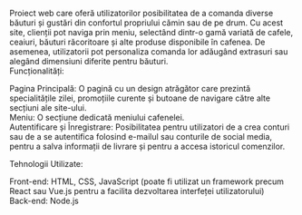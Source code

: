 Proiect web care oferă utilizatorilor posibilitatea de a comanda diverse băuturi și gustări din confortul propriului cămin sau de pe drum. Cu acest site, clienții pot naviga prin meniu, selectând dintr-o gamă variată de cafele, ceaiuri, băuturi răcoritoare și alte produse disponibile în cafenea. De asemenea, utilizatorii pot personaliza comanda lor adăugând extrasuri sau alegând dimensiuni diferite pentru băuturi.<br>
Funcționalități:<br>

Pagina Principală: O pagină cu un design atrăgător care prezintă specialitățile zilei, promoțiile curente și butoane de navigare către alte secțiuni ale site-ului.<br>
Meniu: O secțiune dedicată meniului cafenelei.<br>
Autentificare și Înregistrare: Posibilitatea pentru utilizatori de a crea conturi sau de a se autentifica folosind e-mailul sau conturile de social media, pentru a salva informații de livrare și pentru a accesa istoricul comenzilor.<br>

Tehnologii Utilizate:<br>

Front-end: HTML, CSS, JavaScript (poate fi utilizat un framework precum React sau Vue.js pentru a facilita dezvoltarea interfeței utilizatorului)<br>
Back-end: Node.js

